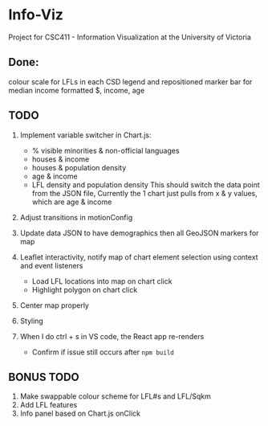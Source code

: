 # Info-Viz
Project for CSC411 - Information Visualization at the University of Victoria

## Done:
   colour scale for LFLs in each CSD legend and repositioned
   marker bar for median income
   formatted $, income, age 


## TODO
1) Implement variable switcher in Chart.js:
    - % visible minorities & non-official languages
    - houses & income
    - houses & population density
    - age & income
    - LFL density and population density
    This should switch the data point from the JSON file,
    Currently the 1 chart just pulls from x & y values, which are age & income
2) Adjust transitions in motionConfig

4) Update data JSON to have demographics then all GeoJSON markers for map
5) Leaflet interactivity, notify map of chart element selection using context and event listeners
   - Load LFL locations into map on chart click
   - Highlight polygon on chart click
6) Center map properly
7)  Styling
8)  When I do ctrl + s in VS code, the React app re-renders 
    - Confirm if issue still occurs after ```npm build```

## BONUS TODO
1) Make swappable colour scheme for LFL#s and LFL/Sqkm
2) Add LFL features
3) Info panel based on Chart.js onClick
